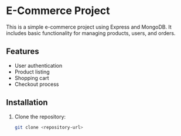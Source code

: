 # E-Commerce Project

This is a simple e-commerce project using Express and MongoDB. It includes basic functionality for managing products, users, and orders.

## Features

- User authentication
- Product listing
- Shopping cart
- Checkout process

## Installation

1. Clone the repository:

   ```bash
   git clone <repository-url>
